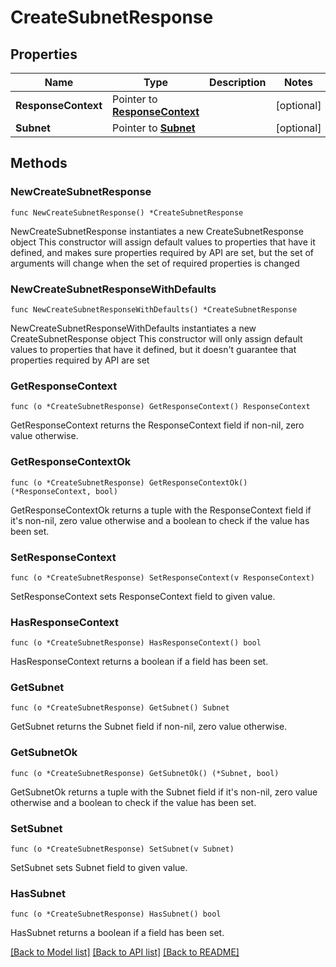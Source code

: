 # CreateSubnetResponse

## Properties

Name | Type | Description | Notes
------------ | ------------- | ------------- | -------------
**ResponseContext** | Pointer to [**ResponseContext**](ResponseContext.md) |  | [optional] 
**Subnet** | Pointer to [**Subnet**](Subnet.md) |  | [optional] 

## Methods

### NewCreateSubnetResponse

`func NewCreateSubnetResponse() *CreateSubnetResponse`

NewCreateSubnetResponse instantiates a new CreateSubnetResponse object
This constructor will assign default values to properties that have it defined,
and makes sure properties required by API are set, but the set of arguments
will change when the set of required properties is changed

### NewCreateSubnetResponseWithDefaults

`func NewCreateSubnetResponseWithDefaults() *CreateSubnetResponse`

NewCreateSubnetResponseWithDefaults instantiates a new CreateSubnetResponse object
This constructor will only assign default values to properties that have it defined,
but it doesn't guarantee that properties required by API are set

### GetResponseContext

`func (o *CreateSubnetResponse) GetResponseContext() ResponseContext`

GetResponseContext returns the ResponseContext field if non-nil, zero value otherwise.

### GetResponseContextOk

`func (o *CreateSubnetResponse) GetResponseContextOk() (*ResponseContext, bool)`

GetResponseContextOk returns a tuple with the ResponseContext field if it's non-nil, zero value otherwise
and a boolean to check if the value has been set.

### SetResponseContext

`func (o *CreateSubnetResponse) SetResponseContext(v ResponseContext)`

SetResponseContext sets ResponseContext field to given value.

### HasResponseContext

`func (o *CreateSubnetResponse) HasResponseContext() bool`

HasResponseContext returns a boolean if a field has been set.

### GetSubnet

`func (o *CreateSubnetResponse) GetSubnet() Subnet`

GetSubnet returns the Subnet field if non-nil, zero value otherwise.

### GetSubnetOk

`func (o *CreateSubnetResponse) GetSubnetOk() (*Subnet, bool)`

GetSubnetOk returns a tuple with the Subnet field if it's non-nil, zero value otherwise
and a boolean to check if the value has been set.

### SetSubnet

`func (o *CreateSubnetResponse) SetSubnet(v Subnet)`

SetSubnet sets Subnet field to given value.

### HasSubnet

`func (o *CreateSubnetResponse) HasSubnet() bool`

HasSubnet returns a boolean if a field has been set.


[[Back to Model list]](../README.md#documentation-for-models) [[Back to API list]](../README.md#documentation-for-api-endpoints) [[Back to README]](../README.md)


